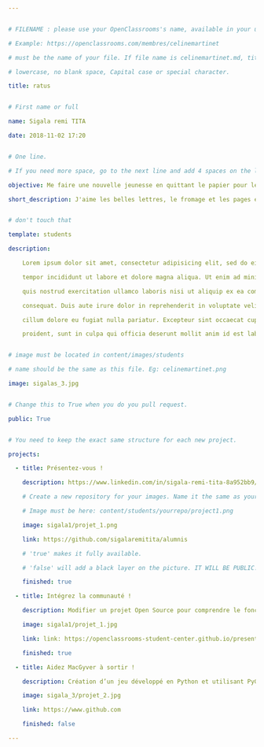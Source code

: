 ```yaml
---


# FILENAME : please use your OpenClassrooms's name, available in your url.

# Example: https://openclassrooms.com/membres/celinemartinet

# must be the name of your file. If file name is celinemartinet.md, title is celinemartinet.

# lowercase, no blank space, Capital case or special character.

title: ratus


# First name or full 

name: Sigala remi TITA

date: 2018-11-02 17:20


# One line.

# If you need more space, go to the next line and add 4 spaces on the left, as in 'description'.

objective: Me faire une nouvelle jeunesse en quittant le papier pour le digital.

short_description: J'aime les belles lettres, le fromage et les pages écornées. J'apprends à coder pour me faire une nouvelle jeunesse.


# don't touch that

template: students

description:

    Lorem ipsum dolor sit amet, consectetur adipisicing elit, sed do eiusmod

    tempor incididunt ut labore et dolore magna aliqua. Ut enim ad minim veniam,

    quis nostrud exercitation ullamco laboris nisi ut aliquip ex ea commodo

    consequat. Duis aute irure dolor in reprehenderit in voluptate velit esse

    cillum dolore eu fugiat nulla pariatur. Excepteur sint occaecat cupidatat non

    proident, sunt in culpa qui officia deserunt mollit anim id est laborum.


# image must be located in content/images/students

# name should be the same as this file. Eg: celinemartinet.png

image: sigalas_3.jpg


# Change this to True when you do you pull request.

public: True


# You need to keep the exact same structure for each new project.

projects:

  - title: Présentez-vous !

    description: https://www.linkedin.com/in/sigala-remi-tita-8a952bb9/

    # Create a new repository for your images. Name it the same as your nickname and profile picture.

    # Image must be here: content/students/yourrepo/project1.png

    image: sigala1/projet_1.png

    link: https://github.com/sigalaremitita/alumnis

    # 'true' makes it fully available.

    # 'false' will add a black layer on the picture. IT WILL BE PUBLIC!

    finished: true

  - title: Intégrez la communauté !

    description: Modifier un projet Open Source pour comprendre le fonctionnement de Git, de Github et des pull requests. 

    image: sigala1/projet_1.jpg

    link: link: https://openclassrooms-student-center.github.io/presentation/students/sigala.html

    finished: true

  - title: Aidez MacGyver à sortir !

    description: Création d’un jeu développé en Python et utilisant PyGame.

    image: sigala_3/projet_2.jpg

    link: https://www.github.com

    finished: false

---
```

